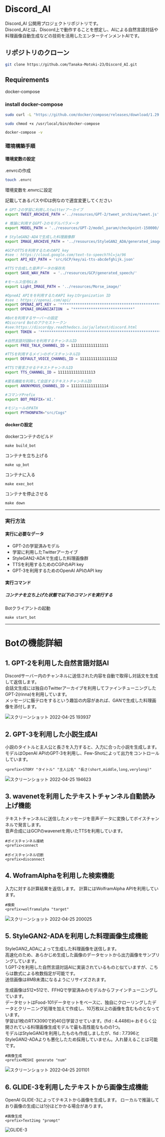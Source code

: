 # Discord_AI
Discord_AI 公開用プロジェクトリポジトリです。  
Discord_AIとは、Discord上で動作することを想定し、AIによる自然言語対話や料理画像自動生成などの技術を活用したエンターテインメントAIです。

## リポジトリのクローン

```bash
git clone https://github.com/Tanaka-Motoki-23/Discord_AI.git
```

## Requirements

docker-compose

### install docker-compose

```bash
sudo curl -L "https://github.com/docker/compose/releases/download/1.29.2/docker-compose-$(uname -s)-$(uname -m)" -o /usr/local/bin/docker-compose
```

```bash
sudo chmod +x /usr/local/bin/docker-compose
```

```bash
docker-compose -v
```

### 環境構築手順
#### 環境変数の設定
.envrcの作成
```bash
touch .envrc
```

環境変数を.envrcに設定

記載してあるパスやIDは例なので適宜変更してください
```bash
# GPT-2の学習に利用したtwitterアーカイブ
export TWEET_ARCHIVE_PATH ='../resources/GPT-2/tweet_archive/tweet.js'

# 推論に利用するGPT-2のモデルパラメータ
export MODEL_PATH = '../resources/GPT-2/model_param/checkpoint-150000/'

# StyleGAN2-ADAで生成した料理画像群
export IMAGE_ARCHIVE_PATH = '../resources/StyleGAN2_ADA/generated_images/'

#GCPのTTSを利用するためのAPI key
#see : https://cloud.google.com/text-to-speech?hl=ja/96
export API_KEY_PATH = 'src/GCP/key/ai-tts-abcdefghijk.json'

#TTSで合成した音声データの保存先
export SAVE_WAV_PATH  = '../resources/GCP/generated_speech/'

#モールス信号Giあ
export Light_IMAGE_PATH = '../resources/Morse_image/'

#OpneAI APIをを利用するためAPI keyとOrganization ID
#see : https://openai.com/api/
export OPENAI_API_KEY = '***********************************************************************'
export OPENAI_ORGANIZATION  = "***************************"

#Botを利用するサーバーの設定
#Discrord Botのアクセストークン
#see:https://discordpy.readthedocs.io/ja/latest/discord.html
export TOKEN = '***********************************************************************'

#自然言語対話Botを利用するチャンネルID
export FREE_TALK_CHANNEL_ID = 11111111111111111

#TTSを利用するメインのボイスチャンネルID
export DEFAULT_VOICE_CHANNEL_ID = 11111111111111112

#TTSで発言させるテキストチャンネルID
export TTS_CHANNEL_ID = 11111111111111113

#匿名機能を利用して会話するテキストチャンネルID
export ANONYMOUS_CHANNEL_ID = 11111111111111114

#コマンドPrefix
export BOT_PREFIX='AI.' 

#モジュールのPATH
export PYTHONPATH="src/Cogs"
```

#### dockerの設定
dockerコンテナのビルド
```
make build_bot
```
コンテナを立ち上げる
```
make up_bot
```
コンテナに入る
```
make exec_bot
```
コンテナを停止させる
```
make down
```
- - -

### 実行方法
#### 実行に必要なデータ
 - GPT-2の学習済みモデル
 - 学習に利用したTwitterアーカイブ
 - StyleGAN2-ADAで生成した料理画像群
 - TTSを利用するためのCGPのAPI key
 - GPT-3を利用するためのOpenAI APIのAPI key

#### 実行コマンド
##### コンテナを立ち上げた状態で以下のコマンドを実行する
Botクライアントの起動
```
make start_bot
```
- - -

# Botの機能詳細

## 1. GPT-2を利用した自然言語対話AI
Discordサーバー内のチャンネルに送信された内容を自動で取得し対話文を生成して返信します。  
会話文生成には独自のTwitterアーカイブを利用してファインチューニングしたGPT-2(rinna)を利用しています。  
メッセージに飯テロをするという趣旨の内容があれば、GANで生成した料理画像を添付します。  

![スクリーンショット 2022-04-25 193937](https://user-images.githubusercontent.com/104173409/165073656-91a32f42-ab44-4865-a79d-eedd6a31a51e.png)

## 2. GPT-3を利用した小説生成AI

小説のタイトルと主人公と長さを入力すると、入力に合った小説を生成します。  
モデルはOpenAI APIのGPT-3を利用し、Few-Shotによって出力をコントロールしています。  

```
<prefix>STORY "タイトル" "主人公名" "長さ(short,middle,long,verylong)"
```
![スクリーンショット 2022-04-25 194623](https://user-images.githubusercontent.com/104173409/165074530-7936bec4-4c1f-48c1-b304-00d93d261cc1.png)

## 3. wavenetを利用したテキストチャンネル自動読み上げ機能

テキストチャンネルに送信したメッセージを音声データに変換してボイスチャンネルで発言します。  
音声合成にはGCPのwavenetを用いたTTSを利用しています。
```
#ボイスチャンネル接続
<prefix>connect

#ボイスチャンネル切断
<prefix>disconnect
```

## 4. WoframAlphaを利用した検索機能

入力に対する計算結果を返信します。
計算にはWolframAlpha APIを利用しています。
```
#検索
<prefix>wolframalpha "target"
```
![スクリーンショット 2022-04-25 200025](https://user-images.githubusercontent.com/104173409/165076470-17202639-eb7a-4e2e-a996-29b31ccd0c41.png)

## 5. StyleGAN2-ADAを利用した料理画像生成機能
StyleGAN2_ADAによって生成した料理画像を送信します。  
高速化のため、あらかじめ生成した画像のデータセットから出力画像をサンプリングしています。  
1.GPT-2を利用した自然言語対話AIに実装されているものと似ていますが、こちらは数式による枚数指定が可能です。  
送信画像は8MB未満になるようにリサイズされます。

生成画像は512*512で、FFHQで学習済みのモデルからファインチューニングしています。  
データセットはFood-101データセットをベースに、独自にクローリングしたデータとクリーニング処理を加えて作成し、10万枚以上の画像を含むものとなっています。  
学習は1枚のRTX3090で約40日学習させています。(fid : 4.4486)←おそらく公開されている料理画像生成モデルで最も高性能なものの1つ。  
モデルはStyleGAN3を利用したものも作成しましたが、fid : 7.7396とStyleGAN2-ADAよりも悪化したため採用していません。入れ替えることは可能です。
```
#画像生成
<prefix>MESHI generate "num"
```
![スクリーンショット 2022-04-25 201101](https://user-images.githubusercontent.com/104173409/165078648-449bc55f-7913-484a-9873-6e395434690f.png)

## 6. GLIDE-3を利用したテキストから画像生成機能
OpenAI GLIDE-3によってテキストから画像を生成します。
ローカルで推論しており画像の生成には1分ほどかかる場合があります。
```
#画像生成
<prefix>Text2img "prompt"
```
![GLIDE-3](https://user-images.githubusercontent.com/104173409/174519015-439adf1c-0632-40e5-bdcd-afd6205ed210.png)
